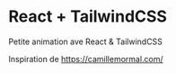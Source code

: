 # React + TailwindCSS

Petite animation ave React & TailwindCSS

Inspiration de https://camillemormal.com/
